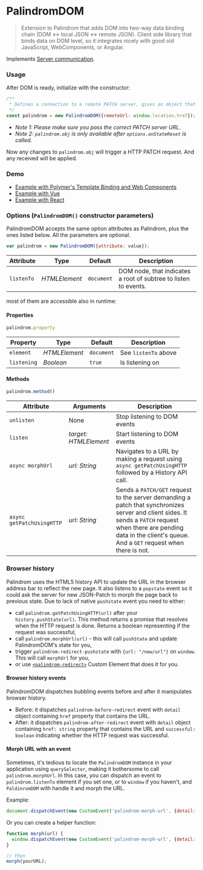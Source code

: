 # PalindromDOM

> Extension to Palindrom that adds DOM into two-way data binding chain (DOM ↔ local JSON ↔ remote JSON). Client side library that binds data on DOM level, so it integrates nicely with good old JavaScript, WebComponents, or Angular.

Implements [Server communication](https://github.com/Starcounter-Jack/Palindrom/wiki/Server-communication).

### Usage

After DOM is ready, initialize with the constructor:

```js
/**
 * Defines a connection to a remote PATCH server, gives an object that is persistent between browser and server
 */
const palindrom = new PalindromDOM({remoteUrl: window.location.href});
```

* *Note 1: Please make sure you pass the correct PATCH server URL.*
* *Note 2: `palindrom.obj` is only available after `options.onStateReset` is called.*

Now any changes to `palindrom.obj` will trigger a HTTP PATCH request. And any received will be applied.

### Demo

- [Example with Polymer's Template Binding and Web Components](http://Palindrom.github.io/lab/polymer/index.html)
- [Example with Vue](http://Palindrom.github.io/lab/vue/index.html)
- [Example with React](http://Palindrom.github.io/lab/react/index.html)

### Options (`PalindromDOM()` constructor parameters)

PalindromDOM accepts the same option attributes as Palindrom, plus the ones listed below. All the parameters are optional.

```javascript
var palindrom = new PalindromDOM({attribute: value});
```

Attribute           | Type          | Default                | Description
---                 | ---           | ---                    | ---
`listenTo`          | *HTMLElement* | `document`             | DOM node, that indicates a root of subtree to listen to events.

most of them are accessible also in runtime:

#### Properties

```javascript
palindrom.property
```
Property    | Type          | Default    | Description
---         | ---           | ---        | ---
`element`   | *HTMLElement* | `document` | See `listenTo` above
`listening` | *Boolean*     | `true`     | Is listening on

#### Methods

```javascript
palindrom.method()
```
Attribute   | Arguments          | Description
---         | ---           | ---
`unlisten`  | None | Stop listening to DOM events
`listen`    | *target: HTMLElement* | Start listening to DOM events
`async morphUrl`    | *url: String*    | Navigates to a URL by making a request using `async getPatchUsingHTTP` followed by a History API call.
`async getPatchUsingHTTP`    | *url: String*    | Sends a `PATCH/GET` request to the server demanding a patch that synchronizes server and client sides. It sends a `PATCH` request when there are pending data in the client's queue. And a `GET` request when there is not.

### Browser history

Palindrom uses the HTML5 history API to update the URL in the browser address bar to reflect the new page. It also listens to a `popstate` event so it could ask the server for new JSON-Patch to morph the page back to previous state. Due to lack of native `pushstate` event you need to either:
 * call `palindrom.getPatchUsingHTTP(url)` after your `history.pushState(url)`. This method returns a promise that resolves when the HTTP request is done. Returns a boolean representing if the request was successful,
 * call `palindrom.morphUrl(url)` - this will call `pushState` and update PalindromDOM's state for you,
 * trigger `palindrom-redirect-pushstate` with `{url: "/new/url"}` on `window`. This will call `morphUrl` for you,
 * or use [`<palindrom-redirect>`](https://github.com/Palindrom/palindrom-redirect) Custom Element that does it for you.

#### Browser history events

PalindromDOM dispatches bubbling events before and after it manipulates browser history.
- Before: it dispatches `palindrom-before-redirect` event with `detail` object containing `href` property that contains the URL.
- After: it dispatches `palindrom-after-redirect` event with `detail` object containing `href: string` property that contains the URL and `successful: boolean` indicating whether the HTTP request was successful.

#### Morph URL with an event

Sometimes, it's tedious to locate the `PalindromDOM` instance in your application using `querySelector`, making it bothersome to call `palindrom.morphUrl`. In this case, you can dispatch an event to `palindrom.listenTo` element if you set one, or to `window` if you haven't, and `PaldinromDOM` with handle it and morph the URL.

Example:

```js
document.dispatchEvent(new CustomEvent('palindrom-morph-url', {detail: {url: yourURL}}))
```

Or you can create a helper function:

```js
function morph(url) {
  window.dispatchEvent(new CustomEvent('palindrom-morph-url', {detail: {url}}))
}

// then
morph(yourURL);
```
